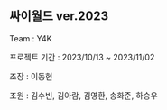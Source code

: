 ## 싸이월드 ver.2023
Team : Y4K

프로젝트 기간 : 2023/10/13 ~ 2023/11/02

조장 : 이동현

조원 : 김수빈, 김아람, 김영환, 송화준, 하승우


